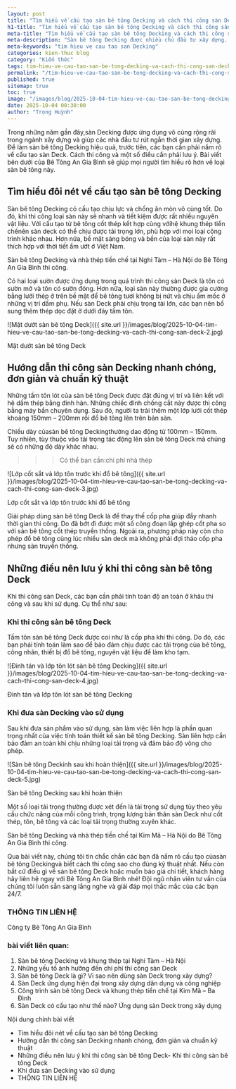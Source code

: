 ```yaml
---
layout: post
title: "Tìm hiểu về cấu tạo sàn bê tông Decking và cách thi công sàn Deck"
h1-title: "Tìm hiểu về cấu tạo sàn bê tông Decking và cách thi công sàn Deck"
meta-title: "Tìm hiểu về cấu tạo sàn bê tông Decking và cách thi công sàn Deck"
meta-description: "Sàn bê tông Decking được nhiều chủ đầu tư xây dựng. Chúng ta cùng đi tìm hiểu về cấu tạo sàn bê tông Decking và cách thi công sàn Deck nhé"
meta-keywords: "tim hieu ve cau tao san Decking"
categories: kien-thuc blog
category: "Kiến thức"
tags: tim-hieu-ve-cau-tao-san-be-tong-decking-va-cach-thi-cong-san-deck
permalink: "/tim-hieu-ve-cau-tao-san-be-tong-decking-va-cach-thi-cong-san-deck.html"
published: true
sitemap: true
toc: true
image: "/images/blog/2025-10-04-tim-hieu-ve-cau-tao-san-be-tong-decking-va-cach-thi-cong-san-deck-1.jpg"
date: 2025-10-04 00:30:00
author: "Trọng Huỳnh"
---
```


Trong những năm gần đây,sàn Decking được ứng dụng vô cùng rộng rãi trong ngành xây dựng và giúp các nhà đầu tư rút ngắn thời gian xây dựng. Để làm sàn bê tông Decking hiệu quả, trước tiên, các bạn cần phải nắm rõ về cấu tạo sàn Deck. Cách thi công và một số điều cần phải lưu ý. Bài viết bên dưới của Bê Tông An Gia Bình sẽ giúp mọi người tìm hiểu rõ hơn về loại sàn bê tông này.

## Tìm hiểu đôi nét về cấu tạo sàn bê tông Decking

Sàn bê tông Decking có cấu tạo chịu lực và chống ăn mòn vô cùng tốt. Do đó, khi thi công loại sàn này sẽ nhanh và tiết kiệm được rất nhiều nguyên vật liệu. Với cấu tạo từ bê tông cốt thép kết hợp cùng vớihệ khung thép tiền chếnên sàn deck có thể chịu được tải trọng lớn, phù hợp với mọi loại công trình khác nhau. Hơn nữa, bề mặt sáng bóng và bền của loại sàn này rất thích hợp với thời tiết ẩm ướt ở Việt Nam.

Sàn bê tông Decking và nhà thép tiền chế tại Nghi Tàm – Hà Nội do Bê Tông An Gia Bình thi công.

Có hai loại sườn được ứng dụng trong quá trình thi công sàn Deck là tôn có sườn mở và tôn có sườn đóng. Hơn nữa, loại sàn này thường được gia cường bằng lưới thép ở trên bề mặt để bê tông tươi không bị nứt và chịu ẩm mốc ở những vị trí dầm phụ. Nếu sàn Deck phải chịu trọng tải lớn, các bạn nên bổ sung thêm thép dọc đặt ở dưới đáy tấm tôn.

![Mặt dướt sàn bê tông Deck]({{ site.url }}/images/blog/2025-10-04-tim-hieu-ve-cau-tao-san-be-tong-decking-va-cach-thi-cong-san-deck-2.jpg)

Mặt dướt sàn bê tông Deck

## Hướng dẫn thi công sàn Decking nhanh chóng, đơn giản và chuẩn kỹ thuật

Những tấm tôn lót của sàn bê tông Deck được đặt đúng vị trí và liên kết với hệ dầm thép bằng đinh hàn. Những chiếc đinh chống cắt này được thi công bằng máy bắn chuyên dụng. Sau đó, người ta trải thêm một lớp lưới cốt thép khoảng 150mm – 200mm rồi đổ bê tông lên trên bản sàn.

Chiều dày củasàn bê tông Deckingthường dao động từ 100mm – 150mm. Tuy nhiên, tùy thuộc vào tải trọng tác động lên sàn bê tông Deck mà chúng sẽ có những độ dày khác nhau.

>>>Có thể bạn cần:chi phí nhà thép

![Lớp cốt sắt và lớp tôn trước khi đổ bê tông]({{ site.url }}/images/blog/2025-10-04-tim-hieu-ve-cau-tao-san-be-tong-decking-va-cach-thi-cong-san-deck-3.jpg)

Lớp cốt sắt và lớp tôn trước khi đổ bê tông

Giải pháp dùng sàn bê tông Deck là để thay thế cốp pha giúp đẩy nhanh thời gian thi công. Do đã bớt đi được một số công đoạn lắp ghép cốt pha so với sàn bê tông cốt thép truyền thống. Ngoài ra, phương pháp này còn cho phép đổ bê tông cùng lúc nhiều sàn deck mà không phải đợi tháo cốp pha nhưng sàn truyền thống.

## Những điều nên lưu ý khi thi công sàn bê tông Deck

Khi thi công sàn Deck, các bạn cần phải tính toán độ an toàn ở khâu thi công và sau khi sử dụng. Cụ thể như sau:

### Khi thi công sàn bê tông Deck

Tấm tôn sàn bê tông Deck được coi như là cốp pha khi thi công. Do đó, các bạn phải tính toán làm sao để bảo đảm chịu được các tải trọng của bê tông, công nhân, thiết bị đổ bê tông, nguyên vật liệu để làm kho tạm.

![Đinh tán và lớp tôn lót sàn bê tông Decking]({{ site.url }}/images/blog/2025-10-04-tim-hieu-ve-cau-tao-san-be-tong-decking-va-cach-thi-cong-san-deck-4.jpg)

Đinh tán và lớp tôn lót sàn bê tông Decking

### Khi đưa sàn Decking vào sử dụng

Sau khi đưa sản phẩm vào sử dụng, sàn làm việc liên hợp là phần quan trọng nhất của việc tính toán thiết kế sàn bê tông Decking. Sàn liên hợp cần bảo đảm an toàn khi chịu những loại tải trọng và đảm bảo độ võng cho phép.

![Sàn bê tông Deckinh sau khi hoàn thiện]({{ site.url }}/images/blog/2025-10-04-tim-hieu-ve-cau-tao-san-be-tong-decking-va-cach-thi-cong-san-deck-5.jpg)

Sàn bê tông Decking sau khi hoàn thiện

Một số loại tải trọng thường được xét đến là tải trọng sử dụng tùy theo yêu cầu chức năng của mỗi công trình, trọng lượng bản thân sàn Deck như cốt thép, tôn, bê tông và các loại tải trọng thường xuyên khác.

Sàn bê tông Decking và nhà thép tiền chế tại Kim Mã – Hà Nội do Bê Tông An Gia Bình thi công.

Qua bài viết này, chúng tôi tin chắc chắn các bạn đã nắm rõ cấu tạo củasàn bê tông Deckingvà biết cách thi công sao cho đúng kỹ thuật nhất. Nếu còn bất cứ điều gì về sàn bê tông Deck hoặc muốn báo giá chi tiết, khách hàng hãy liên hệ ngay với Bê Tông An Gia Bình nhé! Đội ngũ nhân viên tư vấn của chúng tôi luôn sẵn sàng lắng nghe và giải đáp mọi thắc mắc của các bạn 24/7.

### THÔNG TIN LIÊN HỆ

Công ty Bê Tông An Gia Bình

### bài viết liên quan:

1. Sàn bê tông Decking và khung thép tại Nghi Tàm – Hà Nội
2. Những yếu tố ảnh hưởng đến chi phí thi công sàn Deck
3. Sàn bê tông Deck là gì? Vì sao nên dùng sàn Deck trong xây dựng?
4. Sàn Deck ứng dụng hiện đại trong xây dựng dân dụng và công nghiệp
5. Công trình sàn bê tông Deck và khung thép tiền chế tại Kim Mã – Ba Đình
6. Sàn Deck có cấu tạo như thế nào? Ứng dụng sàn Deck trong xây dựng

Nội dung chính bài viết

- Tìm hiểu đôi nét về cấu tạo sàn bê tông Decking
- Hướng dẫn thi công sàn Decking nhanh chóng, đơn giản và chuẩn kỹ thuật
- Những điều nên lưu ý khi thi công sàn bê tông Deck- Khi thi công sàn bê tông Deck
- Khi đưa sàn Decking vào sử dụng
- THÔNG TIN LIÊN HỆ